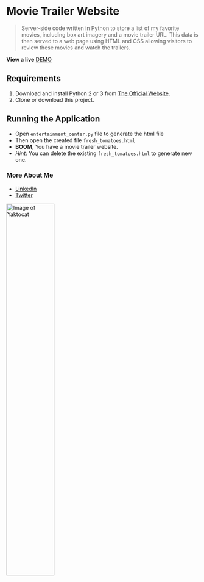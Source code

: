 # Movie Trailer Website

> Server-side code written in Python to store a list of my favorite movies, including box art imagery and a movie trailer URL. This data is then served to a web page using HTML and CSS allowing visitors to review these movies and watch the trailers.

**View a live** [DEMO](https://alimahmoud7.github.io/Movie-Trailer-Website-FSND-Udacity/fresh_tomatoes.html)


## Requirements
1. Download and install Python 2 or 3 from [The Official Website](https://www.python.org).
2. Clone or download this project.


## Running the Application
* Open `entertainment_center.py` file to generate the html file
* Then open the created file `fresh_tomatoes.html`
* **BOOM**, You have a movie trailer website.
* _Hint_: You can delete the existing `fresh_tomatoes.html` to generate new one.


### More About Me
- [LinkedIn](https://www.linkedin.com/in/alimahmoud7)
- [Twitter](https://twitter.com/Ali_Mahmoud_7)


<img src="https://octodex.github.com/images/yaktocat.png" alt="Image of Yaktocat" width="50%" />
